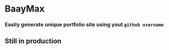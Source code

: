 # BaayMax
### Easily generate unique portfolio site using yout `github username`



## Still in production